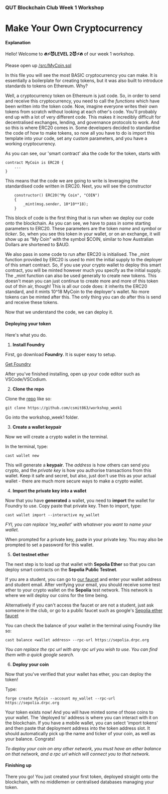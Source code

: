 ### QUT Blockchain Club Week 1 Workshop
# **Make Your Own Cryptocurrency**

#### Explanation
Hello! Welcome to __🔥⚡😈LEVEL 2😈⚡🔥__ of our week 1 workshop.

Please open up [/src/MyCoin.sol](https://github.com/csmit863/workshop_week1/blob/main/src/MyCoin.sol)

In this file you will see the most BASIC cryptocurrency you can make. It is essentially a boilerplate for creating tokens, but it was also built to introduce standards to tokens on Ethereum. Why?

Well, a cryptocurrency token on Ethereum is just code. So, in order to send and receive this cryptocurrency, you need to call the *functions* which have been written into the token code. Now, imagine everyone writes their own tokens from scratch without looking at each other's code. You'll probably end up with a lot of very different code. This makes it incredibly difficult for decentralised exchanges, lending, and governance protocols to work. And so this is where ERC20 comes in. Some developers decided to standardise the code of how to make tokens, so now all you have to do is import this template into your code, set any custom parameters, and you have a working cryptocurrency.

As you can see, our 'smart contract' aka the code for the token, starts with 
```solidity
contract MyCoin is ERC20 { 
    ...
}
```
This means that the code we are going to write is leveraging the standardised code written in ERC20.
Next, you will see the constructor
```solidity
    constructor() ERC20("My Coin", "COIN")
    {
        _mint(msg.sender, 10*10**18);
    }
```
This block of code is the first thing that is run when we deploy our code onto the blockchain. As you can see, we have to pass in some starting parameters to ERC20. These parameters are the token *name* and *symbol* or *ticker*. So, when you see this token in your wallet, or on an exchange, it will show up as "My Coin" with the symbol $COIN, similar to how Australian Dollars are shortened to $AUD.

We also pass in some code to run after ERC20 is initialised. The _mint function provided by ERC20 is used to mint the initial supply to the deployer of this smart contract. So, if you use your crypto wallet to deploy this smart contract, you will be minted however much you specify as the initial supply. The _mint function can also be used generally to create new tokens. This doesn't mean you can just continue to create more and more of this token out of thin air, though! This is all our code does: it inherits the ERC20 standard, and it mints 10^18 MyCoin to the deployer's wallet. No more tokens can be minted after this. The only thing you can do after this is send and receive these tokens.

Now that we understand the code, we can deploy it.


#### Deploying your token

Here's what you do.

1. **Install Foundry**

First, go download **Foundry**. It is super easy to setup. 

[Get Foundry](https://book.getfoundry.sh/getting-started/installation)

After you've finished installing, open up your code editor such as VSCode/VSCodium.

2. **Clone the repo**

Clone the [repo](https://github.com/csmit863/workshop_week1) like so:
```
git clone https://github.com/csmit863/workshop_week1
```

Go into the workshop_week1 folder.

3. **Create a wallet keypair**

Now we will create a crypto wallet in the terminal.

In the terminal, type:
```
cast wallet new
```

This will generate a **keypair**. The *address* is how others can send you crypto, and the *private key* is how you authorise transactions from this wallet. Keep it safe and secret, but also, just don't use this as your actual wallet - there are much more secure ways to make a crypto wallet. 

4. **Import the private key into a wallet**

Now that you have **generated** a wallet, you need to **import** the wallet for Foundry to use. Copy paste that private key. Then to import, type:
```
cast wallet import --interactive my_wallet
```
*FYI, you can replace 'my_wallet' with whatever you want to name your wallet.*

When prompted for a private key, paste in your private key. You may also be prompted to set a password for this wallet.

5. **Get testnet ether**

The next step is to load up that wallet with **Sepolia Ether** so that you can deploy smart contracts on the **Sepolia Public Testnet**.

If you are a student, you can go to [our faucet](https://faucet.qutblockchain.club) and enter your wallet address and student email. After verifying your email, you should receive some test ether to your crypto wallet on the **Sepolia** test network. This network is where we will deploy our coins for the time being.

Alternatively if you can't access the faucet or are not a student, just ask someone in the club, or go to a public faucet such as google's [Sepolia ether faucet](https://cloud.google.com/application/web3/faucet/ethereum/sepolia)

You can check the balance of your wallet in the terminal using Foundry like so:
```
cast balance <wallet address> --rpc-url https://sepolia.drpc.org
```
*You can replace the rpc url with any rpc url you wish to use. You can find them with a quick google search.*

6. **Deploy your coin**

Now that you've verified that your wallet has ether, you can deploy the token!

Type:
```
forge create MyCoin --account my_wallet --rpc-url https://sepolia.drpc.org
```

Your token exists now! And you will have minted some of those coins to your wallet. The 'deployed to' address is where you can interact with it on the blockchain. If you have a mobile wallet, you can select 'import tokens' and then paste that deployment address into the token address slot. It should automatically pick up the name and ticker of your coin, as well as your balance. Congrats!

*To deploy your coin on any other network, you must have an ether balance on that network, and a rpc url which will connect you to that network.*


#### Finishing up

There you go! You just created your first token, deployed straight onto the blockchain, with no middlemen or centralised databases managing your token.